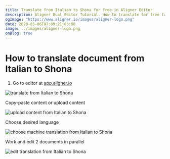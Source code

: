 ```yaml
---
title: Translate from Italian to Shona for free in Aligner Editor
description: Aligner Dual Editor Tutorial. How to translate for free from Italian to Shona. Aligner is multilingual document management platform. 
ogImage: "https://www.aligner.io/images/aligner-logo.png"
date: 2020-05-06T07:09:21+03:00
image: ../images/aligner-logo.png
onBlog: true
---
```


# How to translate document from Italian to Shona

1. Go to editor at [app.aligner.io](https://app.aligner.io "Aligner App web page")

![translate from Italian to Shona](../aligner-blank-editor.png "translate from Italian to Shona")

Copy-paste content or upload content

![upload content from Italian to Shona](../aligner-uploaded-document.png "upload content from Italian to Shona")

Choose desired language

![choose machine translation from Italian to Shona](../aligner-language-dropdown.png "choose machine translation from Italian to Shona")

Work and edit 2 documents in parallel

![edit translation from Italian to Shona](../aligner-double-sitded-editor.png "edit translation from Italian to Shona")

